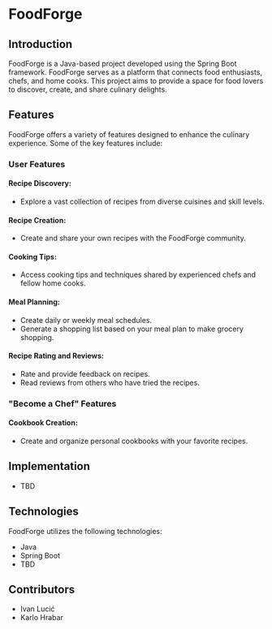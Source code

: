 # FoodForge

## Introduction

FoodForge is a Java-based project developed using the Spring Boot framework. FoodForge serves as a platform that connects food enthusiasts, chefs, and home cooks. This project aims to provide a space for food lovers to discover, create, and share culinary delights.

## Features

FoodForge offers a variety of features designed to enhance the culinary experience. Some of the key features include:

### User Features

#### Recipe Discovery:

- Explore a vast collection of recipes from diverse cuisines and skill levels.

#### Recipe Creation:

- Create and share your own recipes with the FoodForge community.

#### Cooking Tips:

- Access cooking tips and techniques shared by experienced chefs and fellow home cooks.

#### Meal Planning:

- Create daily or weekly meal schedules.
- Generate a shopping list based on your meal plan to make grocery shopping.

#### Recipe Rating and Reviews:

- Rate and provide feedback on recipes.
- Read reviews from others who have tried the recipes.

### "Become a Chef" Features

#### Cookbook Creation:

- Create and organize personal cookbooks with your favorite recipes.

## Implementation

- TBD

## Technologies

FoodForge utilizes the following technologies:

- Java
- Spring Boot
- TBD

## Contributors

- Ivan Lucić
- Karlo Hrabar
